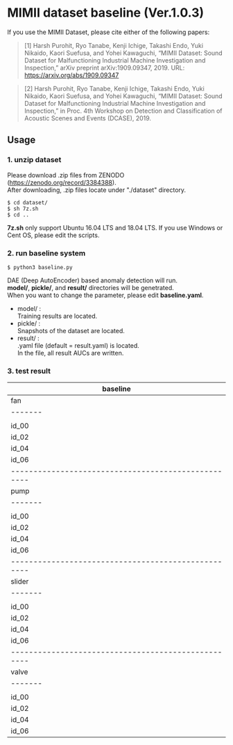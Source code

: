 # MIMII dataset baseline (Ver.1.0.3)
If you use the MIMII Dataset, please cite either of the following papers:

> [1] Harsh Purohit, Ryo Tanabe, Kenji Ichige, Takashi Endo, Yuki Nikaido, Kaori Suefusa, and Yohei Kawaguchi, “MIMII Dataset: Sound Dataset for Malfunctioning Industrial Machine Investigation and Inspection,” arXiv preprint arXiv:1909.09347, 2019. URL: https://arxiv.org/abs/1909.09347

> [2] Harsh Purohit, Ryo Tanabe, Kenji Ichige, Takashi Endo, Yuki Nikaido, Kaori Suefusa, and Yohei Kawaguchi, “MIMII Dataset: Sound Dataset for Malfunctioning Industrial Machine Investigation and Inspection,” in Proc. 4th Workshop on Detection and Classification of Acoustic Scenes and Events (DCASE), 2019.

## Usage

### 1. unzip dataset

Please download .zip files from ZENODO (https://zenodo.org/record/3384388).  
After downloading, .zip files locate under "./dataset" directory.

```
$ cd dataset/
$ sh 7z.sh
$ cd ..
```

**7z.sh** only support Ubuntu 16.04 LTS and 18.04 LTS.
If you use Windows or Cent OS, please edit the scripts.

### 2. run baseline system

```
$ python3 baseline.py
```
DAE (Deep AutoEncoder) based anomaly detection will run.  
**model/**, **pickle/**, and **result/** directories will be genetrated.  
When you want to change the parameter, please edit **baseline.yaml**.

- model/ :  
	Training results are located.  
- pickle/ :  
  Snapshots of the dataset are located.  
- result/ :  
	.yaml file (default = result.yaml) is located.  
	In the file, all result AUCs are written.

### 3. test result
|			baseline		    |
|---------------------------------------------------|
|			fan		 	    |
|-------|---------------|---------------|-----------|
|	|6dB		|0dB		|min6dB     |
|id_00	|0.766494214	|0.589722848	|0.5626596  |
|id_02	|0.984086095	|0.872223214	|0.691544914|
|id_04	|0.932479522	|0.771254459	|0.594976219|
|id_06	|0.998181414	|0.986633006	|0.87324376 |
|---------------------------------------------------|
|			pump			    |
|-------|---------------|---------------|-----------|
|	|6dB		|0dB		|min6dB	    |
|id_00	|0.797300601	|0.613868649	|0.603941513|
|id_02	|0.485431377	|0.492979466	|0.560506452|
|id_04	|0.977		|0.9458		|0.9158	    |
|id_06	|0.935793925	|0.885044214	|0.5985198  |
|---------------------------------------------------|
|			slider		            |
|-------|---------------|---------------|-----------|
|	|6dB		|0dB		|min6dB     |
|id_00	|0.995021146	|0.983587931	|0.94920938 |
|id_02	|0.821893981	|0.824460997	|0.768154975|
|id_04	|0.924157303	|0.795575054	|0.673683878|
|id_06	|0.686655725	|0.526827421	|0.541472036|
|---------------------------------------------------|
|			valve			    |
|-------|---------------|---------------|-----------|
|	|6dB		|0dB		|min6dB     |
|id_00  |0.778052397|	|0.566061719	|0.67403432 |
|id_02  |0.665972222|	|0.556319444	|0.567083333|
|id_04  |0.641666667|	|0.628263889	|0.454305556|
|id_06  |0.630208333|	|0.650625	|0.538263889|
